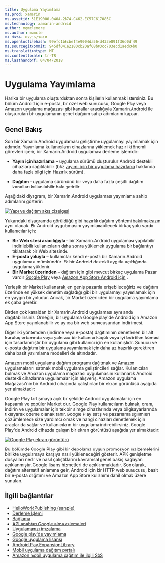 ```yaml
---
title: Uygulama Yayımlama
ms.prod: xamarin
ms.assetid: 51E19000-040A-2B74-C462-EC57C617085C
ms.technology: xamarin-android
author: mgmclemore
ms.author: mamcle
ms.date: 02/16/2018
ms.openlocfilehash: 99efc1b6cbef4e9004da564d433e891f36d0df49
ms.sourcegitcommit: 945df041e2180cb20af08b83cc703ecd1aedc6b0
ms.translationtype: MT
ms.contentlocale: tr-TR
ms.lasthandoff: 04/04/2018
---
```

# <a name="publishing-an-application"></a>Uygulama Yayımlama

Harika bir uygulama oluşturduktan sonra kişilerin kullanmak istersiniz. Bu bölüm Android için e-posta, bir özel web sunucusu, Google Play veya Amazon uygulama mağazası gibi kanallar aracılığıyla Xamarin.Android ile oluşturulan bir uygulamanın genel dağıtım sahip adımlarını kapsar.


## <a name="overview"></a>Genel Bakış

Son bir Xamarin.Android uygulaması geliştirme uygulamayı yayımlamak için adımdır. Yayımlama kullanıcıların cihazlarına yüklemek hazır iki önemli görevleri içerir, bir Xamarin.Android uygulaması derleme işlemidir:

-   **Yayın için hazırlama** &ndash; uygulama sürümü oluşturulur Android destekli cihazlara dağıtılabilir (bkz [yayımı için bir uygulama hazırlama](~/android/deploy-test/release-prep/index.md) hakkında daha fazla bilgi için Hazırlık sürüm).

-   **Dağıtım** &ndash; uygulama sürümünü bir veya daha fazla çeşitli dağıtım kanalları kullanılabilir hale getirilir.

Aşağıdaki diyagram, bir Xamarin.Android uygulaması yayımlama sahip adımlarını gösterir:

[![Yapı ve dağıtım akış çizelgesi](images/build-and-deploy-steps.png)](images/build-and-deploy-steps.png#lightbox)

Yukarıdaki diyagramda görüldüğü gibi hazırlık dağıtım yöntemi bakılmaksızın aynı olacak. Bir Android uygulamasını yayımlanabilecek birkaç yolu vardır kullanıcılar için:

-   **Bir Web sitesi aracılığıyla** &ndash; bir Xamarin.Android uygulaması yapılabilir indirilebilir kullanıcıların daha sonra yüklemek uygulama bir bağlantıyı tıklatarak bir Web sitesinde.
-   **E-posta yoluyla** &ndash; kullanıcılar kendi e-posta bir Xamarin.Android uygulaması mümkündür. Ek bir Android destekli aygıtla açıldığında uygulama yüklenir.
-   **Bir Market üzerinden** &ndash; dağıtım için gibi mevcut birkaç uygulama Pazar vardır [Google Play](http://play.google.com/) veya [Amazon App Store Android için](http://www.amazon.com/mobile-apps/b?ie=UTF8&node=2350149011) .


Yerleşik bir Market kullanarak, en geniş pazarda erişebileceğiniz ve dağıtım üzerinde en yüksek denetim sağladığı gibi bir uygulamayı yayımlamak için en yaygın bir yoludur. Ancak, bir Market üzerinden bir uygulama yayımlama ek çaba gerekir.

Birden çok kanaldan bir Xamarin.Android uygulaması aynı anda dağıtabilirsiniz. Örneğin, bir uygulama Google play'de Android için Amazon App Store yayınlanabilir ve ayrıca bir web sunucusundan indirilmesi.

Diğer iki yöntemden (indirme veya e-posta) dağıtımının denetlenen bir alt kuruluş ortamında veya yalnızca bir kullanıcı küçük veya iyi belirtilen kümesi için tasarlanmıştır bir uygulama gibi kullanıcı için en kullanışlıdır.
Sunucu ve e-posta dağıtımı bir uygulama yayımlamak için daha az hazırlık gerektiren daha basit yayımlama modelleri de altındadır.

Amazon mobil uygulama dağıtım programı dağıtmak ve Amazon uygulamalarını satmak mobil uygulama geliştiricileri sağlar. Kullanıcıları bulmak ve Amazon uygulama mağazası uygulamasını kullanarak Android destekli cihazlarına uygulamalar için alışveriş. Amazon uygulama Mağazası'nin bir Android cihazında çalıştırılan bir ekran görüntüsü aşağıda yer almaktadır:

Google Play tartışmaya açık bir şekilde Android uygulamalar için en kapsamlı ve popüler Market olur. Google Play kullanıcıların bulmak, oranı, indirin ve uygulamalar için tek bir simge cihazlarında veya bilgisayarlarında tıklayarak ödeme olanak tanır. Google Play satış ve pazarlama eğilimleri çözümlemede size yardımcı olmak ve hangi cihazları denetlemek için araçlar da sağlar ve kullanıcıların bir uygulama indirebilirsiniz. Google Play'de Android cihazda çalışan bir ekran görüntüsü aşağıda yer almaktadır:

[![Google Play ekran görüntüsü](images/google-play-app.png)](images/google-play-app.png#lightbox)

Bu bölümde Google Play gibi bir depolama uygun promosyon malzemelerini birlikte uygulamaya karşıya nasıl yükleneceğini gösterir. APK genişletme dosyaları nedir ve nasıl çalıştıklarını kavramsal genel bakış sağlayan açıklanmıştır. Google lisans hizmetleri de açıklanmaktadır. Son olarak, dağıtım alternatif anlamına gelir, Android için bir HTTP web sunucusu, basit bir e-posta dağıtımı ve Amazon App Store kullanımı dahil olmak üzere sunulan.


## <a name="related-links"></a>İlgili bağlantılar

- [HelloWorldPublishing (sample)](https://developer.xamarin.com/samples/monodroid/HelloWorldPublishing/)
- [Derleme İşlemi](~/android/deploy-test/building-apps/build-process.md)
- [Bağlama](~/android/deploy-test/linker.md)
- [API anahtarı Google alma eşlemeleri](~/android/platform/maps-and-location/maps/obtaining-a-google-maps-api-key.md)
- [Uygulamanızı imzalama](https://source.android.com/security/apksigning/)
- [Google play'de yayımlama](http://developer.android.com/distribute/googleplay/publish/index.html)
- [Google uygulama lisansı](http://developer.android.com/guide/google/play/licensing/index.html)
- [Android.Play.ExpansionLibrary](https://github.com/mattleibow/Android.Play.ExpansionLibrary)
- [Mobil uygulama dağıtım portalı](https://developer.amazon.com/welcome.html)
- [Amazon mobil uygulama dağıtım ile ilgili SSS](https://developer.amazon.com/help/faq.html)
